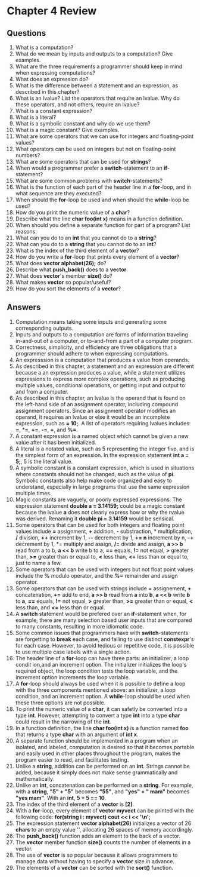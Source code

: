 Chapter 4 Review
================

## Questions

1. What is a computation?
2. What do we mean by inputs and outputs to a computation? Give examples.
3. What are the three requirements a programmer should keep in mind when expressing
   computations?
4. What does an expression do?
5. What is the difference between a statement and an expression, as described in this 
   chapter?
6. What is an lvalue? List the operators that require an lvalue. Why do these operators,    and not others, require an lvalue?
7. What is a constant expression?
8. What is a literal?
9. What is a symbolic constant and why do we use them?
10. What is a magic constant? Give examples.
11. What are some operators that we can use for integers and floating-point values?
12. What operators can be used on integers but not on floating-point numbers?
13. What are some operators that can be used for **strings**?
14. When would a programmer prefer a **switch**-statement to an **if**-statement?
15. What are some common problems with **switch**-statements?
16. What is the function of each part of the header line in a **for**-loop, and in what 
    sequence are they executed?
17. When should the **for**-loop be used and when should the **while**-loop be used?
18. How do you print the numeric value of a **char**?
19. Describe what the line **char foo(int x)** means in a function definition.
20. When should you define a separate function for part of a program? List reasons.
21. What can you do to an **int** that you cannot do to a **string**?
22. What can you do to a **string** that you cannot do to an **int**?
23. What is the index of the third element of a **vector**?
24. How do you write a **for**-loop that prints every element of a **vector**?
25. What does **vector<char> alphabet(26);** do?
26. Describe what **push_back()** does to a **vector**.
27. What does **vector**'s member **size()** do?
28. What makes **vector** so popular/useful?
29. How do you sort the elements of a **vector**?


## Answers
1. Computation means taking some inputs and generating some corresponding outputs.
2. Inputs and outputs to a computation are forms of information traveling in-and-out of
   a computer, or to-and-from a part of a computer program.
3. Correctness, simplicity, and efficiency are three obligations that a programmer 
   should adhere to when expressing computations.
4. An expresssion is a computation that produces a value from operands.
5. As described in this chapter, a statement and an expression are different because a 
   an expression produces a value, while a statement utilizes expressions to express
   more complex operations, such as producing multiple values, conditional operations,      or getting input and output to and from a computer.
6. As described in this chapter, an lvalue is the operand that is found on the left-hand
   side of an assignment operator, including compound assignment operators. Since an 
   assignment operator modifies an operand, it requires an lvalue or else it would be an
   incomplete expression, such as **= 10;**. A list of operators requiring lvalues
   includes: **=**, \***=**, **+=**, **-=**, **\+**, and **%=**.
7. A constant expression is a named object which cannot be given a new value after it has
   been initialized.
8. A literal is a notated value, such as 5 representing the integer five, and is the 
   simplest form of an expression. In the expression statement **int a = 5;**, 5 is the
   literal value.
9. A symbolic constant is a constant expression, which is used in situations where
   constants should not be changed, such as the value of **pi**. Symbolic constants also 
   help make code organized and easy to understand, especially in large programs that
   use the same expression multiple times.
10. Magic constants are vaguely, or poorly expressed expressions. The expression statement    **double a = 3.14159;** could be a magic constant because the lvalue **a** does not      clearly express how or why the rvalue was derived. Renaming it **double pi = 3.14159**  would be sensical.
11. Some operators that can be used for both integers and floating point values include      **=** assignment, **+** addition, **-** substraction, * multiplication, **/**            division, **++** increment by 1, **--** decrement by 1, **+= n** increment by n,         **-+** decrement by 1, \*= multiply and assign, **/=** divide and assign, **a >> b**     read from a to b, **a << b** write b to a, **==** equals, **!=** not equal, **>**        greater than, **>=** greater than or equal to, **<** less than, **<+** less than or      equal to, just to name a few.
12. Some operators that can be used with integers but not float point values include the     **%** modulo operator, and the **%=** remainder and assign operator.
13. Some operators that can be used with strings include **=** assignement, **+**            concatenation, **+=** add to end, **a >> b** read from **a** into **b**, **a << b**      write **b** to **a**, **==** equals, **!=** not equal, **>** greater than, **>=**        greater than or equal, **<** less than, and **<=** less than or equal.
14. A **switch** statement would be prefered over an **if**-statement when, for example,     there are many selection based user inputs that are compared to many constants,          resulting in more idiomatic code.
15. Some common issues that programmers have with **switch**-statements are forgetting to    **break** each case, and failing to use distinct **constexpr**'s for each case.          However, to avoid tedious or repetitive code, it is possible to use multiple case        labels with a single action.
16. The header line of a **for**-loop can have three parts: an initializer, a loop condit    ion,and an increment option. The initializer initializes the loop's required object,     the loop condition tests the loop variable, and the increment option increments the      loop variable.
17. A **for**-loop should always be used when it is possible to define a loop with the       three components mentioned above: an initializer, a loop condition, and an increment     option. A **while**-loop should be used when these three options are not possible.
18. To print the numeric value of a **char**, it can safetly be converted into a type        **int**. However, attempting to convert a type **int** into a type **char** could        result in the narrowing of the **int**.
19. In a function definition, the line **char foo(int x)** is a function named **foo**       that returns a type **char** with an argument of **int x**.
20. A separate function should be implemented in a program when an isolated, and labeled,    computation is desired so that it becomes portable and easily used in other places       throughout the program, makes the program easier to read, and facilitates testing.
21. Unlike a **string**, addition can be performed on an **int**. Strings cannot be          added, because it simply does not make sense grammatically and mathematically.
22. Unlike an **int**, concatenation can be performed on a **string**. For example, with     a **string**, **"5" + "5"** becomes **"55"**, and **"yes" + " mam"** becomes             **"yes mam"**. With an **int**, **5 + 5 == 10**.
23. The index of the third element of a **vector** is **[2]**.
24. With a **for**-loop, every element of **vector<string> myvect** can be printed           with the following code:                                                                               **for(string i : myvect)**                                                                     **cout << i << '\n';**
25. The expression statement **vector<char> alphabet(26)** initializes a vector of 26        **chars** to an empty value '', allocating 26 spaces of memory accordingly.
26. The **push_back()** function adds an element to the back of a vector.
27. The **vector** member function **size()** counts the number of elements in a vector.
28. The use of **vector** is so popular because it allows programmers to manage data         without having to specify a **vector** size in advance.
29. The elements of a **vector** can be sorted with the **sort()** function.
     
